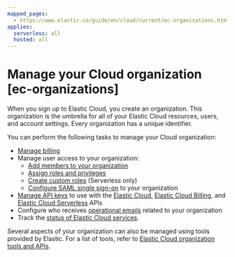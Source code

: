 ```yaml
---
mapped_pages:
  - https://www.elastic.co/guide/en/cloud/current/ec-organizations.html
applies:
  serverless: all
  hosted: all
---
```


# Manage your Cloud organization [ec-organizations]

When you sign up to Elastic Cloud, you create an organization. This organization is the umbrella for all of your Elastic Cloud resources, users, and account settings. Every organization has a unique identifier. 

You can perform the following tasks to manage your Cloud organization:

* [Manage billing](/deploy-manage/cloud-organization/billing.md)
* Manage user access to your organization: 
  * [Add members to your organization](/deploy-manage/users-roles/cloud-organization/manage-users.md)
  * [Assign roles and privileges](/deploy-manage/users-roles/cloud-organization/user-roles.md)
  * [Create custom roles](/deploy-manage/users-roles/cloud-enterprise-orchestrator.md) (Serverless only)
  * [Configure SAML single sign-on](/deploy-manage/users-roles/cloud-organization/configure-saml-authentication.md) to your organization
* [Manage API keys](/deploy-manage/api-keys.md) to use with the [Elastic Cloud](https://www.elastic.co/docs/api/doc/cloud), [Elastic Cloud Billing](https://www.elastic.co/docs/api/doc/cloud-billing/), and [Elastic Cloud Serverless](https://www.elastic.co/docs/api/doc/elastic-cloud-serverless) APIs
* Configure who receives [operational emails](/deploy-manage/cloud-organization/operational-emails.md) related to your organization
* Track the [status of Elastic Cloud services](/deploy-manage/cloud-organization/service-status.md).

Several aspects of your organization can also be managed using tools provided by Elastic. For a list of tools, refer to [Elastic Cloud organization tools and APIs](/deploy-manage/cloud-organization/tools-and-apis.md).

